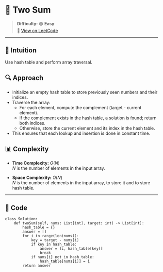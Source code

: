
# 🧠 Two Sum

> **Difficulty:** 🟢 **Easy**\
> 📎 [View on LeetCode](https://leetcode.com/problems/two-sum/description/)

---

## 📝 Intuition

Use hash table and perform array traversal.

## 🔍 Approach

- Initialize an empty hash table to store previously seen numbers and their indices.
- Traverse the array:
  - For each element, compute the complement (target - current element).
  - If the complement exists in the hash table, a solution is found; return both indices.
  - Otherwise, store the current element and its index in the hash table.
- This ensures that each lookup and insertion is done in constant time.

## 📊 Complexity

- **Time Complexity:** $O(N)$  
$N$ is the number of elements in the input array.


- **Space Complexity:** $O(N)$  
$N$ is the number of elements in the input array, to store it and to store hash table.

---

## 🧩 Code

```python3 []
class Solution:
    def twoSum(self, nums: List[int], target: int) -> List[int]:
        hash_table = {}
        answer = []
        for i in range(len(nums)):
            key = target - nums[i]
            if key in hash_table:
                answer = [i, hash_table[key]]
                break
            if nums[i] not in hash_table:
                hash_table[nums[i]] = i
        return answer
```

